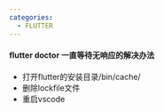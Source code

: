 ```yaml
---
categories:
  - FLUTTER
---
```

#### flutter doctor 一直等待无响应的解决办法
- 打开flutter的安装目录/bin/cache/
- 删除lockfile文件
- 重启vscode